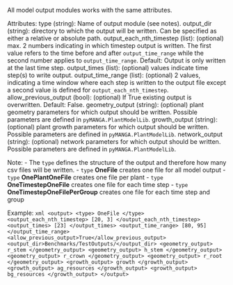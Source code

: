 
All model output modules works with the same attributes.

Attributes:
    type (string): Name of output module (see notes).
    output_dir (string): directory to which the output will be written. Can be specified as either a relative or absolute path.
    output_each_nth_timestep (list): (optional) max. 2 numbers indicating in which timestep output is written. The first value refers to the time before and after ``output_time_range`` while the second number applies to `output_time_range`. Default: Output is only written at the last time step.
    output_times (list): (optional) values indicate time step(s) to write output.
    output_time_range (list): (optional) 2 values, indicating a time window where each step is written to the output file except a second value is defined for ``output_each_nth_timestep``.
    allow_previous_output (bool): (optional) If True existing output is overwritten. Default: False.
    geometry_output (string): (optional) plant geometry parameters for which output should be written. Possible parameters are defined in `pyMANGA.PlantModelLib`.
    growth_output (string): (optional) plant growth parameters for which output should be written. Possible parameters are defined in `pyMANGA.PlantModelLib`.
    network_output (string): (optional) network parameters for which output should be written. Possible parameters are defined in `pyMANGA.PlantModelLib`.


Note:
    - The ``type`` defines the structure of the output and therefore how many csv files will be written.
    - ``type`` **OneFile** creates one file for all model output 
    - ``type`` **OnePlantOneFile** creates one file per plant
    - ``type`` **OneTimestepOneFile** creates one file for each time step
    - ``type`` **OneTimestepOneFilePerGroup** creates one file for each time step and group


Example:
    ````xml
    <output>
        <type> OneFile </type>
        <output_each_nth_timestep> [20, 3] </output_each_nth_timestep>
        <output_times> [23] </output_times>
        <output_time_range> [80, 95] </output_time_range>
        <allow_previous_output>True</allow_previous_output>
        <output_dir>Benchmarks/TestOutputs/</output_dir>
        <geometry_output> r_stem </geometry_output>
        <geometry_output> h_stem </geometry_output>
        <geometry_output> r_crown </geometry_output>
        <geometry_output> r_root </geometry_output>
        <growth_output> growth </growth_output>
        <growth_output> ag_resources </growth_output>
        <growth_output> bg_resources </growth_output>
    </output>
    ````